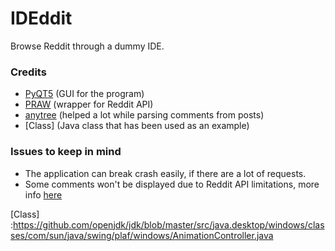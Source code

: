 # IDEddit
Browse Reddit through a dummy IDE.


### Credits
  * [PyQT5] (GUI for the program)
  * [PRAW] (wrapper for Reddit API) 
  * [anytree] (helped a lot while parsing comments from posts) 
  * [Class] (Java class that has been used as an example)
  
### Issues to keep in mind
  * The application can break crash easily, if there are a lot of requests. 
  * Some comments won't be displayed due to Reddit API limitations, more info [here] 

[//]: #
   [PyQT5]: <https://github.com/baoboa/pyqt5>
   [PRAW]: <https://github.com/praw-dev/praw>
   [anytree]: <https://github.com/c0fec0de/anytree>
   [here]: <https://github.com/praw-dev/praw/issues/1043#issuecomment-471233284>
   [Class] :<https://github.com/openjdk/jdk/blob/master/src/java.desktop/windows/classes/com/sun/java/swing/plaf/windows/AnimationController.java>
